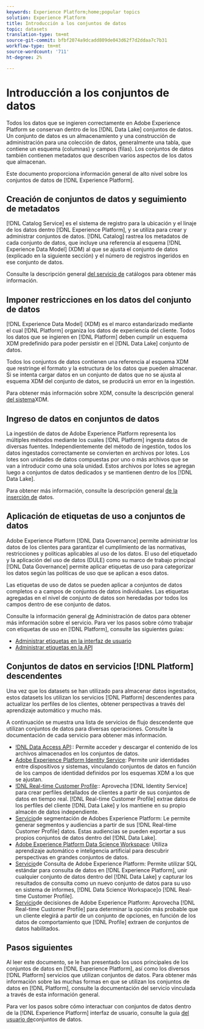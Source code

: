 ```yaml
---
keywords: Experience Platform;home;popular topics
solution: Experience Platform
title: Introducción a los conjuntos de datos
topic: datasets
translation-type: tm+mt
source-git-commit: bfbf2074a9dcadd809de043d62f7d2ddaa7c7b31
workflow-type: tm+mt
source-wordcount: '711'
ht-degree: 2%

---
```



# Introducción a los conjuntos de datos

Todos los datos que se ingieren correctamente en Adobe Experience Platform se conservan dentro de los [!DNL Data Lake] conjuntos de datos. Un conjunto de datos es un almacenamiento y una construcción de administración para una colección de datos, generalmente una tabla, que contiene un esquema (columnas) y campos (filas). Los conjuntos de datos también contienen metadatos que describen varios aspectos de los datos que almacenan.

Este documento proporciona información general de alto nivel sobre los conjuntos de datos de [!DNL Experience Platform].

## Creación de conjuntos de datos y seguimiento de metadatos

[!DNL Catalog Service] es el sistema de registro para la ubicación y el linaje de los datos dentro [!DNL Experience Platform], y se utiliza para crear y administrar conjuntos de datos. [!DNL Catalog] rastrea los metadatos de cada conjunto de datos, que incluye una referencia al esquema [!DNL Experience Data Model] (XDM) al que se ajusta el conjunto de datos (explicado en la siguiente sección) y el número de registros ingeridos en ese conjunto de datos.

Consulte la descripción general [del servicio de](../home.md) catálogos para obtener más información.

## Imponer restricciones en los datos del conjunto de datos

[!DNL Experience Data Model] (XDM) es el marco estandarizado mediante el cual [!DNL Platform] organiza los datos de experiencia del cliente. Todos los datos que se ingieren en [!DNL Platform] deben cumplir un esquema XDM predefinido para poder persistir en el [!DNL Data Lake] conjunto de datos.

Todos los conjuntos de datos contienen una referencia al esquema XDM que restringe el formato y la estructura de los datos que pueden almacenar. Si se intenta cargar datos en un conjunto de datos que no se ajusta al esquema XDM del conjunto de datos, se producirá un error en la ingestión.

Para obtener más información sobre XDM, consulte la descripción general [del sistema](../../xdm/home.md)XDM.

## Ingreso de datos en conjuntos de datos

La ingestión de datos de Adobe Experience Platform representa los múltiples métodos mediante los cuales [!DNL Platform] ingesta datos de diversas fuentes. Independientemente del método de ingestión, todos los datos ingestados correctamente se convierten en archivos por lotes. Los lotes son unidades de datos compuestas por uno o más archivos que se van a introducir como una sola unidad. Estos archivos por lotes se agregan luego a conjuntos de datos dedicados y se mantienen dentro de los [!DNL Data Lake].

Para obtener más información, consulte la descripción general [de la inserción de](../../ingestion/home.md) datos.

## Aplicación de etiquetas de uso a conjuntos de datos

Adobe Experience Platform [!DNL Data Governance] permite administrar los datos de los clientes para garantizar el cumplimiento de las normativas, restricciones y políticas aplicables al uso de los datos. El uso del etiquetado y la aplicación del uso de datos (DULE) como su marco de trabajo principal [!DNL Data Governance] permite aplicar etiquetas de uso para categorizar los datos según las políticas de uso que se aplican a esos datos.

Las etiquetas de uso de datos se pueden aplicar a conjuntos de datos completos o a campos de conjuntos de datos individuales. Las etiquetas agregadas en el nivel de conjunto de datos son heredadas por todos los campos dentro de ese conjunto de datos.

Consulte la información general [de](../../data-governance/home.md) Administración de datos para obtener más información sobre el servicio. Para ver los pasos sobre cómo trabajar con etiquetas de uso en [!DNL Platform], consulte las siguientes guías:

* [Administrar etiquetas en la interfaz de usuario](../../data-governance/labels/user-guide.md)
* [Administrar etiquetas en la API](../../data-governance/labels/api.md)

## Conjuntos de datos en servicios [!DNL Platform] descendentes

Una vez que los datasets se han utilizado para almacenar datos ingestados, estos datasets los utilizan los servicios [!DNL Platform] descendentes para actualizar los perfiles de los clientes, obtener perspectivas a través del aprendizaje automático y mucho más.

A continuación se muestra una lista de servicios de flujo descendente que utilizan conjuntos de datos para diversas operaciones. Consulte la documentación de cada servicio para obtener más información.

* [!DNL Data Access API](../../data-access/home.md):: Permite acceder y descargar el contenido de los archivos almacenados en los conjuntos de datos.
* [Adobe Experience Platform Identity Service](../../identity-service/home.md): Permite unir identidades entre dispositivos y sistemas, vinculando conjuntos de datos en función de los campos de identidad definidos por los esquemas XDM a los que se ajustan.
* [!DNL Real-time Customer Profile](../../profile/home.md):: Aprovecha [!DNL Identity Service] para crear perfiles detallados de clientes a partir de sus conjuntos de datos en tiempo real. [!DNL Real-time Customer Profile] extrae datos de los perfiles del cliente [!DNL Data Lake] y los mantiene en su propio almacén de datos independiente.
* [Servicio](../../segmentation/home.md)de segmentación de Adobes Experience Platform: Le permite generar segmentos y audiencias a partir de sus [!DNL Real-time Customer Profile] datos. Estas audiencias se pueden exportar a sus propios conjuntos de datos dentro del [!DNL Data Lake].
* [Adobe Experience Platform Data Science Workspace](../../data-science-workspace/home.md): Utiliza aprendizaje automático e inteligencia artificial para descubrir perspectivas en grandes conjuntos de datos.
* [Servicio](../../query-service/home.md)de Consulta de Adobe Experience Platform: Permite utilizar SQL estándar para consulta de datos en [!DNL Experience Platform], unir cualquier conjunto de datos dentro del [!DNL Data Lake] y capturar los resultados de consulta como un nuevo conjunto de datos para su uso en sistema de informes, [!DNL Data Science Workspace]o [!DNL Real-time Customer Profile].
* [Servicio](../../decisioning-service/home.md)de decisiones de Adobe Experience Platform: Aprovecha [!DNL Real-time Customer Profile] para determinar la opción más probable que un cliente elegirá a partir de un conjunto de opciones, en función de los datos de comportamiento que [!DNL Profile] extraen de conjuntos de datos habilitados.

## Pasos siguientes

Al leer este documento, se le han presentado los usos principales de los conjuntos de datos en [!DNL Experience Platform], así como los diversos [!DNL Platform] servicios que utilizan conjuntos de datos. Para obtener más información sobre las muchas formas en que se utilizan los conjuntos de datos en [!DNL Platform], consulte la documentación del servicio vinculada a través de esta información general.

Para ver los pasos sobre cómo interactuar con conjuntos de datos dentro de la [!DNL Experience Platform] interfaz de usuario, consulte la guía [del usuario de](user-guide.md)conjuntos de datos.